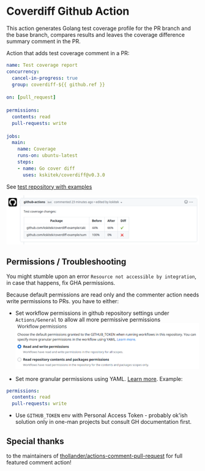 # Coverdiff Github Action

This action generates Golang test coverage profile for the PR branch and the base branch, compares results and leaves the coverage difference summary comment in the PR.

Action that adds test coverage comment in a PR:

```yaml
name: Test coverage report
concurrency:
  cancel-in-progress: true
  group: coverdiff-${{ github.ref }}

on: [pull_request]

permissions:
  contents: read
  pull-requests: write

jobs:
  main:
    name: Coverage
    runs-on: ubuntu-latest
    steps:
    - name: Go cover diff
      uses: kskitek/coverdiff@v0.3.0
```

See [test repository with examples](https://github.com/kskitek/coverdiff-example/pull/2)

![coverage report](./coverage_report.png)

## Permissions / Troubleshooting

You might stumble upon an error `Resource not accessible by integration`, in case that happens, fix GHA permissions.

Because default permissions are read only and the commenter action needs write permissions to PRs. you have to either:

- Set workflow permissions in github repository settings under `Actions/General` to allow all more permissive permissions
![workflow permissions](./workflow_permissions.png)

- Set more granular permissions using YAML. [Learn more](https://docs.github.com/en/actions/security-guides/automatic-token-authentication#modifying-the-permissions-for-the-github_token). Example:
```yaml
permissions:
  contents: read
  pull-requests: write
```

- Use `GITHUB_TOKEN` env with Personal Access Token - probably ok'ish solution only in one-man projects but consult GH documentation first.

## Special thanks

to the maintainers of [thollander/actions-comment-pull-request](https://github.com/thollander/actions-comment-pull-request) for full featured comment action!
